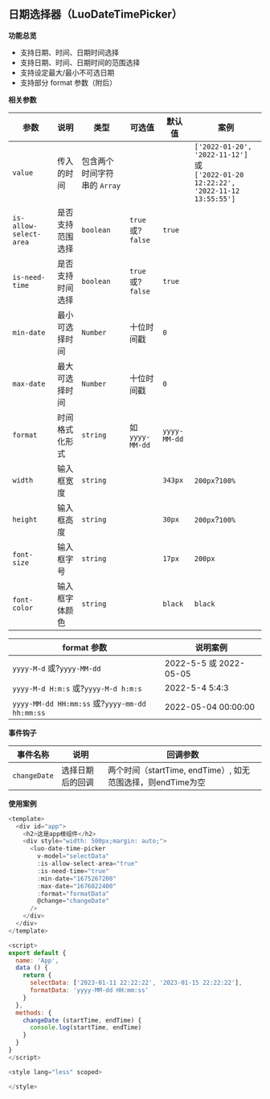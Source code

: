 ## 日期选择器（LuoDateTimePicker）

**功能总览**

* 支持日期、时间、日期时间选择
* 支持日期、时间、日期时间的范围选择
* 支持设定最大/最小不可选日期
* 支持部分 format 参数（附后）


**相关参数**

| 参数                     | 说明             | 类型                           | 可选值                | 默认值         | 案例                                                                                        |
| ------------------------ | ---------------- | ------------------------------ | --------------------- | -------------- | ------------------------------------------------------------------------------------------- |
| `value`                | 传入的时间       | 包含两个时间字符串的 `Array` |                       |                | `['2022-01-20', '2022-11-12']` 或<br />`['2022-01-20 12:22:22', '2022-11-12 13:55:55']` |
| `is-allow-select-area` | 是否支持范围选择 | `boolean`                    | `true` 或?`false` | `true`       |                                                                                             |
| `is-need-time`         | 是否支持时间选择 | `boolean`                    | `true` 或?`false` | `true`       |                                                                                             |
| `min-date`             | 最小可选择时间   | `Number`                     | 十位时间戳            | `0`          |                                                                                             |
| `max-date`             | 最大可选择时间   | `Number`                     | 十位时间戳            | `0`          |                                                                                             |
| `format`               | 时间格式化形式   | `string`                     | 如 `yyyy-MM-dd`     | `yyyy-MM-dd` |                                                                                             |
| `width`                | 输入框宽度       | `string`                     |                       | `343px`      | `200px`?`100%`                                                                         |
| `height`               | 输入框高度       | `string`                     |                       | `30px`       | `200px`?`100%`                                                                         |
| `font-size`            | 输入框字号       | `string`                     |                       | `17px`       | `200px`                                                                                   |
| `font-color`           | 输入框字体颜色   | `string`                     |                       | `black`      | `black`                                                                                   |

| format 参数                                        | 说明案例               |
| -------------------------------------------------- | ---------------------- |
| `yyyy-M-d` 或?`yyyy-MM-dd`                     | 2022-5-5 或 2022-05-05 |
| `yyyy-M-d H:m:s` 或?`yyyy-M-d h:m:s`           | 2022-5-4 5:4:3         |
| `yyyy-MM-dd HH:mm:ss` 或?`yyyy-mm-dd hh:mm:ss` | 2022-05-04 00:00:00    |

**事件钩子**

| 事件名称       | 说明             | 回调参数                                                    |
| -------------- | ---------------- | ----------------------------------------------------------- |
| `changeDate` | 选择日期后的回调 | 两个时间（startTime, endTime）, 如无范围选择，则endTime为空 |


**使用案例**

```javascript
<template>
  <div id="app">
    <h2>这是app根组件</h2>
    <div style="width: 500px;margin: auto;">
      <luo-date-time-picker
        v-model="selectData"
        :is-allow-select-area="true"
        :is-need-time="true"
        :min-date="1675267200"
        :max-date="1676822400"
        :format="formatData"
        @change="changeDate"
      />
    </div>
  </div>
</template>

<script>
export default {
  name: 'App',
  data () {
    return {
      selectData: ['2023-01-11 22:22:22', '2023-01-15 22:22:22'],
      formatData: 'yyyy-MM-dd HH:mm:ss'
    }
  },
  methods: {
    changeDate (startTime, endTime) {
      console.log(startTime, endTime)
    }
  }
}
</script>

<style lang="less" scoped>

</style>

```
